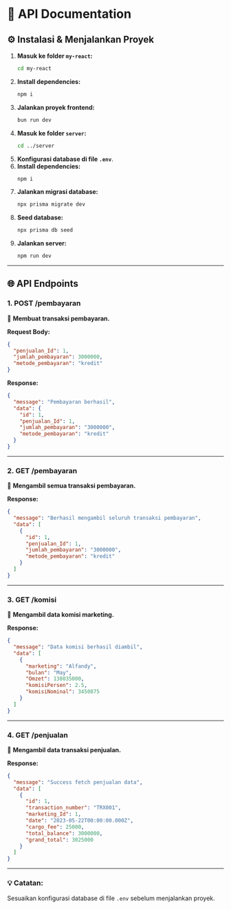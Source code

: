 # 📄 **API Documentation**

## ⚙️ **Instalasi & Menjalankan Proyek**

1. **Masuk ke folder `my-react`:**
   ```sh
   cd my-react
   ```
2. **Install dependencies:**
   ```sh
   npm i
   ```
3. **Jalankan proyek frontend:**
   ```sh
   bun run dev
   ```
4. **Masuk ke folder `server`:**
   ```sh
   cd ../server
   ```
5. **Konfigurasi database di file `.env`**.
6. **Install dependencies:**
   ```sh
   npm i
   ```
7. **Jalankan migrasi database:**
   ```sh
   npx prisma migrate dev
   ```
8. **Seed database:**
   ```sh
   npx prisma db seed
   ```
9. **Jalankan server:**
   ```sh
   npm run dev
   ```

---

## 🌐 **API Endpoints**

### 1. **POST /pembayaran**

🔹 **Membuat transaksi pembayaran.**

**Request Body:**

```json
{
  "penjualan_Id": 1,
  "jumlah_pembayaran": 3000000,
  "metode_pembayaran": "kredit"
}
```

**Response:**

```json
{
  "message": "Pembayaran berhasil",
  "data": {
    "id": 1,
    "penjualan_Id": 1,
    "jumlah_pembayaran": "3000000",
    "metode_pembayaran": "kredit"
  }
}
```

---

### 2. **GET /pembayaran**

🔹 **Mengambil semua transaksi pembayaran.**

**Response:**

```json
{
  "message": "Berhasil mengambil seluruh transaksi pembayaran",
  "data": [
    {
      "id": 1,
      "penjualan_Id": 1,
      "jumlah_pembayaran": "3000000",
      "metode_pembayaran": "kredit"
    }
  ]
}
```

---

### 3. **GET /komisi**

🔹 **Mengambil data komisi marketing.**

**Response:**

```json
{
  "message": "Data komisi berhasil diambil",
  "data": [
    {
      "marketing": "Alfandy",
      "bulan": "May",
      "Omzet": 138035000,
      "komisiPersen": 2.5,
      "komisiNominal": 3450875
    }
  ]
}
```

---

### 4. **GET /penjualan**

🔹 **Mengambil data transaksi penjualan.**

**Response:**

```json
{
  "message": "Success fetch penjualan data",
  "data": [
    {
      "id": 1,
      "transaction_number": "TRX001",
      "marketing_Id": 1,
      "date": "2023-05-22T00:00:00.000Z",
      "cargo_fee": 25000,
      "total_balance": 3000000,
      "grand_total": 3025000
    }
  ]
}
```

---

### 💡 **Catatan:**

Sesuaikan konfigurasi database di file `.env` sebelum menjalankan proyek.
